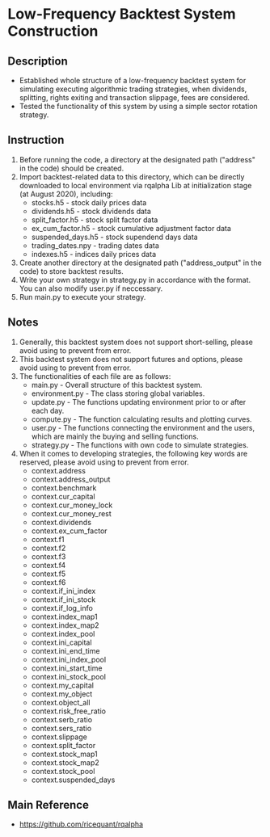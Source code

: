 # Low-Frequency Backtest System Construction

## Description
* Established whole structure of a low-frequency backtest system for simulating executing algorithmic trading strategies, when dividends, splitting, rights exiting and transaction slippage, fees are considered.
* Tested the functionality of this system by using a simple sector rotation strategy.

## Instruction
1.  Before running the code, a directory at the designated path ("address" in the code) should be created.
2.  Import backtest-related data to this directory, which can be directly downloaded to local environment via rqalpha Lib at initialization stage (at August 2020), including:
    * stocks.h5 - stock daily prices data
    * dividends.h5 - stock dividends data
    * split_factor.h5 - stock split factor data
    * ex_cum_factor.h5 - stock cumulative adjustment factor data
    * suspended_days.h5 - stock supendend days data
    * trading_dates.npy - trading dates data
    * indexes.h5 - indices daily prices data
3.  Create another directory at the designated path ("address_output" in the code) to store backtest results.
4.  Write your own strategy in strategy.py in accordance with the format. You can also modify user.py if neccessary.
5.  Run main.py to execute your strategy.

## Notes
1.  Generally, this backtest system does not support short-selling, please avoid using to prevent from error.
2.  This backtest system does not support futures and options, please avoid using to prevent from error.
3.  The functionalities of each file are as follows:
    * main.py - Overall structure of this backtest system.
    * environment.py - The class storing global variables.
    * update.py - The functions updating environment prior to or after each day.
    * compute.py - The function calculating results and plotting curves.
    * user.py - The functions connecting the environment and the users, which are mainly the buying and selling functions.
    * strategy.py - The functions with own code to simulate strategies.
4.  When it comes to developing strategies, the following key words are reserved, please avoid using to prevent from error.
    * context.address
    * context.address_output
    * context.benchmark
    * context.cur_capital
    * context.cur_money_lock
    * context.cur_money_rest
    * context.dividends
    * context.ex_cum_factor
    * context.f1
    * context.f2
    * context.f3
    * context.f4
    * context.f5
    * context.f6
    * context.if_ini_index
    * context.if_ini_stock
    * context.if_log_info
    * context.index_map1
    * context.index_map2
    * context.index_pool
    * context.ini_capital
    * context.ini_end_time
    * context.ini_index_pool
    * context.ini_start_time
    * context.ini_stock_pool
    * context.my_capital
    * context.my_object
    * context.object_all      
    * context.risk_free_ratio
    * context.serb_ratio
    * context.sers_ratio
    * context.slippage
    * context.split_factor
    * context.stock_map1
    * context.stock_map2
    * context.stock_pool
    * context.suspended_days

## Main Reference
* <a href='https://github.com/ricequant/rqalpha' target='_blank'>https://github.com/ricequant/rqalpha</a>
